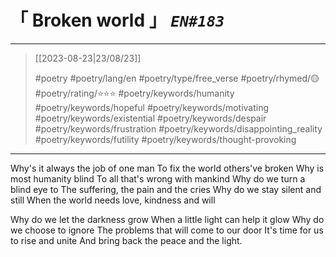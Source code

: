 # &#12300; Broken world &#12301; *`EN#183`*

---

> [[2023-08-23|23/08/23]]
> 
> #poetry 
> #poetry/lang/en 
> #poetry/type/free_verse 
> #poetry/rhymed/🟡 
> #poetry/rating/⭐⭐⭐ 
> #poetry/keywords/humanity #poetry/keywords/hopeful #poetry/keywords/motivating #poetry/keywords/existential #poetry/keywords/despair #poetry/keywords/frustration #poetry/keywords/disappointing_reality #poetry/keywords/futility #poetry/keywords/thought-provoking 

---

Why's it always the job of one man
To fix the world others've broken
Why is most humanity blind
To all that's wrong with mankind
Why do we turn a blind eye to
The suffering, the pain and the cries
Why do we stay silent and still
When the world needs love, kindness and will

Why do we let the darkness grow
When a little light can help it glow
Why do we choose to ignore
The problems that will come to our door
It's time for us to rise and unite
And bring back the peace and the light.
